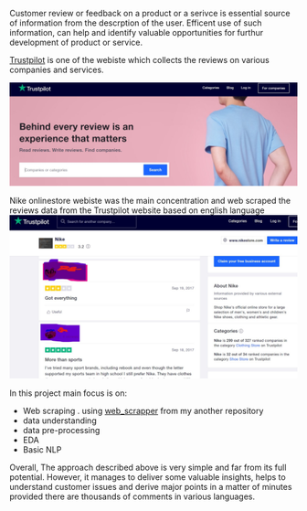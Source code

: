 Customer review or feedback on a product or a serivce is essential source of information from the descrption of the user. Efficent use of such information, can help and identify valuable opportunities for furthur development of product or service.

[Trustpilot](https://www.trustpilot.com/) is one of the webiste which collects the reviews on various companies and services. </br>



![image](images/trustpilot_main.jpg)

 Nike onlinestore webiste was the main concentration and web scraped the reviews data from the Trustpilot website based on english language </br>
![Nike](images/trustpilot.jpg)

In this project main focus is on:
- Web scraping . using [web_scrapper](https://github.com/Pramod07Ch/Web-scrapper-for-Trustpilot-website) from my another repository
- data understanding
- data pre-processing
- EDA
- Basic NLP

Overall, The approach described above is very simple and far from its full potential. 
However, it manages to deliver some valuable insights, helps to understand customer issues and derive major points in a matter of minutes provided there are thousands of comments in various languages.
